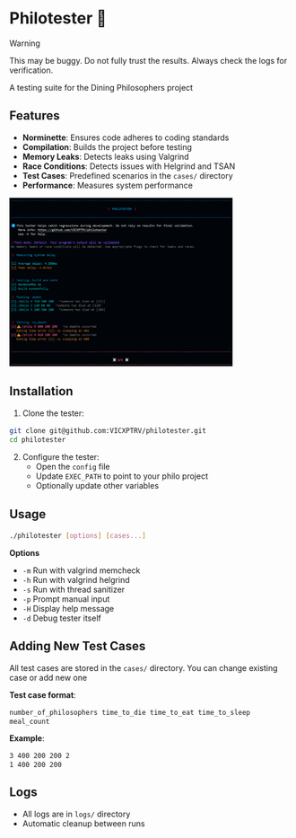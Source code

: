 # Philotester 🥢

> [!WARNING]
> This may be buggy. Do not fully trust the results. Always check the logs for verification.

A testing suite for the Dining Philosophers project

## Features

- **Norminette**: Ensures code adheres to coding standards
- **Compilation**: Builds the project before testing
- **Memory Leaks**: Detects leaks using Valgrind
- **Race Conditions**: Detects issues with Helgrind and TSAN
- **Test Cases**: Predefined scenarios in the `cases/` directory
- **Performance**: Measures system performance

<img src="sample.png" alt="Test Example" height="300">

## Installation

1. Clone the tester:
```bash
git clone git@github.com:VICXPTRV/philotester.git
cd philotester
```

2. Configure the tester:
   - Open the `config` file
   - Update `EXEC_PATH` to point to your philo project
   - Optionally update other variables

## Usage

```bash
./philotester [options] [cases...]
```
**Options**
- `-m`    Run with valgrind memcheck
- `-h`    Run with valgrind helgrind
- `-s`    Run with thread sanitizer
- `-p`    Prompt manual input
- `-H`    Display help message
- `-d`	  Debug tester itself

## Adding New Test Cases

All test cases are stored in the `cases/` directory.
You can change existing case or add new one

**Test case format**:
```text
number_of_philosophers time_to_die time_to_eat time_to_sleep meal_count
```

**Example**:
```text
3 400 200 200 2
1 400 200 200
```

## Logs

- All logs are in `logs/` directory
- Automatic cleanup between runs
